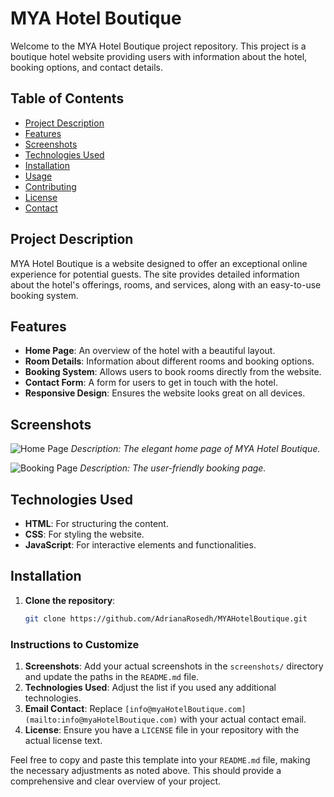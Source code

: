 # MYA Hotel Boutique

Welcome to the MYA Hotel Boutique project repository. This project is a boutique hotel website providing users with information about the hotel, booking options, and contact details.

## Table of Contents

- [Project Description](#project-description)
- [Features](#features)
- [Screenshots](#screenshots)
- [Technologies Used](#technologies-used)
- [Installation](#installation)
- [Usage](#usage)
- [Contributing](#contributing)
- [License](#license)
- [Contact](#contact)

## Project Description

MYA Hotel Boutique is a website designed to offer an exceptional online experience for potential guests. The site provides detailed information about the hotel's offerings, rooms, and services, along with an easy-to-use booking system.

## Features

- **Home Page**: An overview of the hotel with a beautiful layout.
- **Room Details**: Information about different rooms and booking options.
- **Booking System**: Allows users to book rooms directly from the website.
- **Contact Form**: A form for users to get in touch with the hotel.
- **Responsive Design**: Ensures the website looks great on all devices.

## Screenshots

![Home Page](screenshots/home.png)
*Description: The elegant home page of MYA Hotel Boutique.*

![Booking Page](screenshots/booking.png)
*Description: The user-friendly booking page.*

## Technologies Used

- **HTML**: For structuring the content.
- **CSS**: For styling the website.
- **JavaScript**: For interactive elements and functionalities.

## Installation

1. **Clone the repository**:
   ```bash
   git clone https://github.com/AdrianaRosedh/MYAHotelBoutique.git


### Instructions to Customize
1. **Screenshots**: Add your actual screenshots in the `screenshots/` directory and update the paths in the `README.md` file.
2. **Technologies Used**: Adjust the list if you used any additional technologies.
3. **Email Contact**: Replace `[info@myaHotelBoutique.com](mailto:info@myaHotelBoutique.com)` with your actual contact email.
4. **License**: Ensure you have a `LICENSE` file in your repository with the actual license text.

Feel free to copy and paste this template into your `README.md` file, making the necessary adjustments as noted above. This should provide a comprehensive and clear overview of your project.

